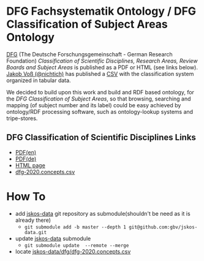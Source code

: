 # DFG Fachsystematik Ontology / DFG Classification of Subject Areas Ontology

[DFG](https://www.dfg.de/en) (The Deutsche Forschungsgemeinschaft - German Research Foundation) *Classification of Scientific Disciplines, Research Areas, Review Boards and Subject Areas* is published as a PDF or HTML (see links below). 
[Jakob Voß (@nichtich)](https://github.com/nichtich) has published a [CSV](https://github.com/gbv/jskos-data/blob/master/dfg/dfg-2020.concepts.csv) with the classification system organized in tabular data.

We decided to build upon this work and build and RDF based ontology, for the *DFG Classification of Subject Areas*, so that browsing, searching and mapping (of subject number and its label) could be easy achieved by ontology/RDF processing software, such as ontology-lookup systems and tripe-stores.

## DFG Classification of Scientific Disciplines Links
* [PDF(en)](https://www.dfg.de/download/pdf/dfg_im_profil/gremien/fachkollegien/amtsperiode_2020_2024/fachsystematik_2020-2024_en_grafik.pdf)
* [PDF(de)](https://www.dfg.de/download/pdf/dfg_im_profil/gremien/fachkollegien/amtsperiode_2020_2024/fachsystematik_2020-2024_de_grafik.pdf)
* [HTML page](https://www.dfg.de/en/dfg_profile/statutory_bodies/review_boards/subject_areas/index.jsp)
* [dfg-2020.concepts.csv](https://github.com/gbv/jskos-data/blob/master/dfg/dfg-2020.concepts.csv)


# How To
* add [jskos-data](https://github.com/gbv/jskos-data) git repository as submodule(shouldn't be need as it is already there)
    * `git submodule add -b master --depth 1 git@github.com:gbv/jskos-data.git`
* update [jskos-data](https://github.com/gbv/jskos-data) submodule
    * `git submodule update  --remote --merge` 
* locate [jskos-data/dfg/dfg-2020.concepts.csv](./jskos-data/dfg/dfg-2020.concepts.csv)
